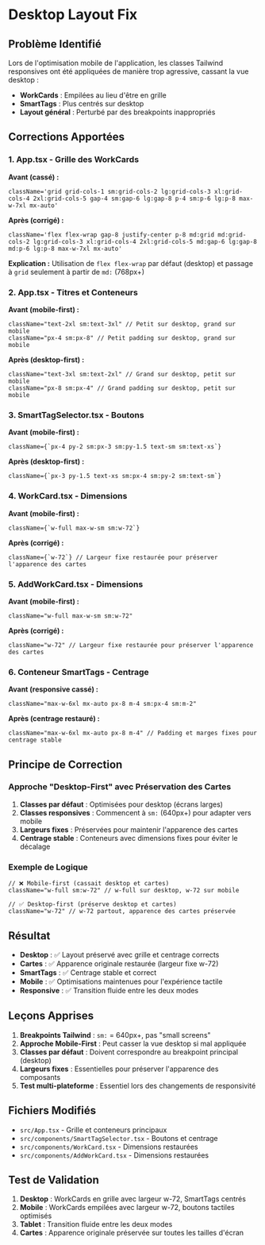 # Desktop Layout Fix

## Problème Identifié

Lors de l'optimisation mobile de l'application, les classes Tailwind responsives ont été appliquées de manière trop agressive, cassant la vue desktop :

- **WorkCards** : Empilées au lieu d'être en grille
- **SmartTags** : Plus centrés sur desktop
- **Layout général** : Perturbé par des breakpoints inappropriés

## Corrections Apportées

### 1. App.tsx - Grille des WorkCards

**Avant (cassé) :**
```tsx
className='grid grid-cols-1 sm:grid-cols-2 lg:grid-cols-3 xl:grid-cols-4 2xl:grid-cols-5 gap-4 sm:gap-6 lg:gap-8 p-4 sm:p-6 lg:p-8 max-w-7xl mx-auto'
```

**Après (corrigé) :**
```tsx
className='flex flex-wrap gap-8 justify-center p-8 md:grid md:grid-cols-2 lg:grid-cols-3 xl:grid-cols-4 2xl:grid-cols-5 md:gap-6 lg:gap-8 md:p-6 lg:p-8 max-w-7xl mx-auto'
```

**Explication :** Utilisation de `flex flex-wrap` par défaut (desktop) et passage à `grid` seulement à partir de `md:` (768px+)

### 2. App.tsx - Titres et Conteneurs

**Avant (mobile-first) :**
```tsx
className="text-2xl sm:text-3xl" // Petit sur desktop, grand sur mobile
className="px-4 sm:px-8" // Petit padding sur desktop, grand sur mobile
```

**Après (desktop-first) :**
```tsx
className="text-3xl sm:text-2xl" // Grand sur desktop, petit sur mobile
className="px-8 sm:px-4" // Grand padding sur desktop, petit sur mobile
```

### 3. SmartTagSelector.tsx - Boutons

**Avant (mobile-first) :**
```tsx
className={`px-4 py-2 sm:px-3 sm:py-1.5 text-sm sm:text-xs`}
```

**Après (desktop-first) :**
```tsx
className={`px-3 py-1.5 text-xs sm:px-4 sm:py-2 sm:text-sm`}
```

### 4. WorkCard.tsx - Dimensions

**Avant (mobile-first) :**
```tsx
className={`w-full max-w-sm sm:w-72`}
```

**Après (corrigé) :**
```tsx
className={`w-72`} // Largeur fixe restaurée pour préserver l'apparence des cartes
```

### 5. AddWorkCard.tsx - Dimensions

**Avant (mobile-first) :**
```tsx
className="w-full max-w-sm sm:w-72"
```

**Après (corrigé) :**
```tsx
className="w-72" // Largeur fixe restaurée pour préserver l'apparence des cartes
```

### 6. Conteneur SmartTags - Centrage

**Avant (responsive cassé) :**
```tsx
className="max-w-6xl mx-auto px-8 m-4 sm:px-4 sm:m-2"
```

**Après (centrage restauré) :**
```tsx
className="max-w-6xl mx-auto px-8 m-4" // Padding et marges fixes pour centrage stable
```

## Principe de Correction

### Approche "Desktop-First" avec Préservation des Cartes

1. **Classes par défaut** : Optimisées pour desktop (écrans larges)
2. **Classes responsives** : Commencent à `sm:` (640px+) pour adapter vers mobile
3. **Largeurs fixes** : Préservées pour maintenir l'apparence des cartes
4. **Centrage stable** : Conteneurs avec dimensions fixes pour éviter le décalage

### Exemple de Logique

```tsx
// ❌ Mobile-first (cassait desktop et cartes)
className="w-full sm:w-72" // w-full sur desktop, w-72 sur mobile

// ✅ Desktop-first (préserve desktop et cartes)
className="w-72" // w-72 partout, apparence des cartes préservée
```

## Résultat

- **Desktop** : ✅ Layout préservé avec grille et centrage corrects
- **Cartes** : ✅ Apparence originale restaurée (largeur fixe w-72)
- **SmartTags** : ✅ Centrage stable et correct
- **Mobile** : ✅ Optimisations maintenues pour l'expérience tactile
- **Responsive** : ✅ Transition fluide entre les deux modes

## Leçons Apprises

1. **Breakpoints Tailwind** : `sm:` = 640px+, pas "small screens"
2. **Approche Mobile-First** : Peut casser la vue desktop si mal appliquée
3. **Classes par défaut** : Doivent correspondre au breakpoint principal (desktop)
4. **Largeurs fixes** : Essentielles pour préserver l'apparence des composants
5. **Test multi-plateforme** : Essentiel lors des changements de responsivité

## Fichiers Modifiés

- `src/App.tsx` - Grille et conteneurs principaux
- `src/components/SmartTagSelector.tsx` - Boutons et centrage
- `src/components/WorkCard.tsx` - Dimensions restaurées
- `src/components/AddWorkCard.tsx` - Dimensions restaurées

## Test de Validation

1. **Desktop** : WorkCards en grille avec largeur w-72, SmartTags centrés
2. **Mobile** : WorkCards empilées avec largeur w-72, boutons tactiles optimisés
3. **Tablet** : Transition fluide entre les deux modes
4. **Cartes** : Apparence originale préservée sur toutes les tailles d'écran
